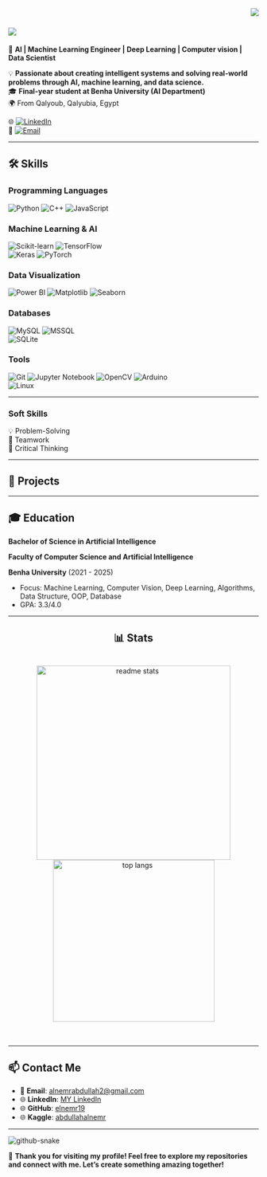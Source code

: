 
<img align="right" src="https://visitor-badge.laobi.icu/badge/page_id-salesp07.salesp07" />
<h1>
<a href="https://git.io/typing-svg">
<img src="https://readme-typing-svg.herokuapp.com/?font=Righteous&size=35&center=true&width=500&height=70&duration=5000&lines=Hi+There!+👋;+I'm+Abdullah+Alnemr!;">
</a>
</h1>
<!--
<h3 align="center">A passionate AI Engineer from Egypt </h3>
<br/>
-->


<!--# Hi, I'm Abdullah 👋 -->  

🚀 **AI | Machine Learning Engineer | Deep Learning | Computer vision | Data Scientist**  

💡 **Passionate about creating intelligent systems and solving real-world problems through AI, machine learning, and data science.**  
🎓 **Final-year student at Benha University (AI Department)**  
🌍 From Qalyoub, Qalyubia, Egypt  

🌐 [![LinkedIn](https://img.shields.io/badge/-LinkedIn-blue?style=flat&logo=Linkedin&logoColor=white)](https://www.linkedin.com/in/abdullahalnemr/)  
📩 [![Email](https://img.shields.io/badge/-Email-d14836?style=flat&logo=Gmail&logoColor=white)](mailto:alnemrabdullah2@gmail.com)  
<!--🌐 [![Portfolio](https://img.shields.io/badge/-Portfolio-black?style=flat&logo=firefox&logoColor=white)](https://yourportfolio.com)-->  

---

## 🛠️ Skills

### **Programming Languages**
![Python](https://img.shields.io/badge/-Python-3776AB?style=flat&logo=python&logoColor=white)   ![C++](https://img.shields.io/badge/-C++-00599C?style=flat&logo=cplusplus&logoColor=white)   ![JavaScript](https://img.shields.io/badge/-JavaScript-F7DF1E?style=flat&logo=javascript&logoColor=black)

### **Machine Learning & AI**
![Scikit-learn](https://img.shields.io/badge/-Scikit%20Learn-F7931E?style=flat&logo=scikit-learn&logoColor=white)   ![TensorFlow](https://img.shields.io/badge/-TensorFlow-FF6F00?style=flat&logo=tensorflow&logoColor=white)  
![Keras](https://img.shields.io/badge/-Keras-D00000?style=flat&logo=keras&logoColor=white)   ![PyTorch](https://img.shields.io/badge/-PyTorch-EE4C2C?style=flat&logo=pytorch&logoColor=white)

### **Data Visualization**
![Power BI](https://img.shields.io/badge/-Power%20BI-F2C811?style=flat&logo=power-bi&logoColor=black)   ![Matplotlib](https://img.shields.io/badge/-Matplotlib-006400?style=flat&logo=python&logoColor=white)   ![Seaborn](https://img.shields.io/badge/-Seaborn-3776AB?style=flat&logo=python&logoColor=white)

### **Databases**
![MySQL](https://img.shields.io/badge/-MySQL-4479A1?style=flat&logo=mysql&logoColor=white)   ![MSSQL](https://img.shields.io/badge/-MSSQL-CC2927?style=flat&logo=microsoft-sql-server&logoColor=white)  
![SQLite](https://img.shields.io/badge/-SQLite-003B57?style=flat&logo=sqlite&logoColor=white)
<!--
### **Cloud & DevOps**
![AWS](https://img.shields.io/badge/-AWS-232F3E?style=flat&logo=amazon-aws&logoColor=white)   ![Google Cloud](https://img.shields.io/badge/-Google%20Cloud-4285F4?style=flat&logo=google-cloud&logoColor=white)  
![Azure](https://img.shields.io/badge/-Azure-0078D4?style=flat&logo=microsoft-azure&logoColor=white)   ![Docker](https://img.shields.io/badge/-Docker-2496ED?style=flat&logo=docker&logoColor=white)
-->
### **Tools**
![Git](https://img.shields.io/badge/-Git-F05032?style=flat&logo=git&logoColor=white)    ![Jupyter Notebook](https://img.shields.io/badge/-Jupyter-0078D7?style=flat&logo=jupyter&logoColor=white)
![OpenCV](https://img.shields.io/badge/-OpenCV-5C3EE8?style=flat&logo=opencv&logoColor=white)   ![Arduino](https://img.shields.io/badge/-Arduino-00979D?style=flat&logo=arduino&logoColor=white)  
![Linux](https://img.shields.io/badge/-Linux-FCC624?style=flat&logo=linux&logoColor=black)


---



### **Soft Skills**
💡 Problem-Solving  
👥 Teamwork  
🧠 Critical Thinking  

---

## 💼 Projects

<!--
### [🌦️ Weather Prediction App](https://github.com/YourUsername/WeatherPredictionApp)  
- **Description**: A user-friendly web app for weather condition prediction using machine learning models.  
- **Tech Stack**: ![Python](https://img.shields.io/badge/-Python-3776AB?style=flat&logo=python&logoColor=white), ![Streamlit](https://img.shields.io/badge/-Streamlit-FF4B4B?style=flat&logo=streamlit&logoColor=white), ![Scikit-learn](https://img.shields.io/badge/-Scikit--learn-F7931E?style=flat&logo=scikit-learn&logoColor=white)  
- **Features**: Users can upload files for predictions, and it supports multiple input formats.

### [🩺 Chest X-ray Pneumonia Detection](https://github.com/YourUsername/ChestXrayPneumoniaDetection)  
- **Description**: A CNN-based model that detects pneumonia from chest X-ray images with high accuracy.  
- **Tech Stack**: ![TensorFlow](https://img.shields.io/badge/-TensorFlow-FF6F00?style=flat&logo=tensorflow&logoColor=white), ![Keras](https://img.shields.io/badge/-Keras-D00000?style=flat&logo=keras&logoColor=white)  
- **Results**: Achieved 87.66% test accuracy using a robust CNN architecture.

### [😊 FER2013 Emotion Recognition](https://github.com/YourUsername/FER2013EmotionRecognition)  
- **Description**: A deep learning model trained on the FER2013 dataset to classify facial expressions into 7 categories.  
- **Tech Stack**: ![Python](https://img.shields.io/badge/-Python-3776AB?style=flat&logo=python&logoColor=white), ![TensorFlow](https://img.shields.io/badge/-TensorFlow-FF6F00?style=flat&logo=tensorflow&logoColor=white), ![Keras](https://img.shields.io/badge/-Keras-D00000?style=flat&logo=keras&logoColor=white)  
- **Key Challenges**: Addressed imbalanced datasets and overfitting by applying augmentation, dropout, and BatchNormalization.
-->

---

## 🎓 Education  

 **Bachelor of Science in Artificial Intelligence**
 
 **Faculty of Computer Science and Artificial Intelligence** 
 
 **Benha University** (2021 - 2025)  
  - Focus: Machine Learning, Computer Vision, Deep Learning, Algorithms, Data Structure, OOP, Database
  - GPA: 3.3/4.0  

<!--
## 📊 GitHub Stats  

![Your GitHub stats](https://github-readme-stats.vercel.app/api?username=YourUsername&show_icons=true&theme=radical)  
![Top Languages](https://github-readme-stats.vercel.app/api/top-langs/?username=YourUsername&layout=compact&theme=radical)

---
-->


<hr/>
<h2 align="center">📊 Stats</h2>
<br/>
<div align="center">
  <img width=390 src="https://github-readme-stats.vercel.app/api?username=elnemr19&count_private=true&show_icons=true&theme=react&rank_icon=github&border_radius=10" alt="readme stats"/>
  <br/>
  <img width=325 align="center" src="https://github-readme-stats.vercel.app/api/top-langs/?username=elnemr19&hide=HTML&langs_count=8&layout=compact&theme=react&border_radius=10" alt="top langs"/>
</div>
<br/><br/>




---
## 📫 Contact Me  

- 📧 **Email**: [alnemrabdullah2@gmail.com](mailto:alnemrabdullah2@gmail.com)  
- 🌐 **LinkedIn**: [MY LinkedIn](https://www.linkedin.com/in/yourprofile)  
- 🌐 **GitHub**: [elnemr19](https://github.com/elnemr19)
- 🌐 **Kaggle**: [abdullahalnemr](https://www.kaggle.com/abdullahalnemr)
<!-- - 🌐 **Portfolio**: [yourportfolio.com](https://yourportfolio.com)  -->
---


<picture>
  <source media="(prefers-color-scheme: dark)" srcset="https://raw.githubusercontent.com/elnemr19/elnemr19/output/github-snake-dark.svg" />
  <source media="(prefers-color-scheme: light)" srcset="https://raw.githubusercontent.com/elnemr19/elnemr19/output/github-snake.svg" />
  <img alt="github-snake" src="https://raw.githubusercontent.com/elnemr19/elnemr19/output/github-snake.svg" />
</picture>



🌟 **Thank you for visiting my profile! Feel free to explore my repositories and connect with me. Let’s create something amazing together!**
